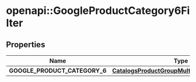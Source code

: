 # openapi::GoogleProductCategory6Filter


## Properties
Name | Type | Description | Notes
------------ | ------------- | ------------- | -------------
**GOOGLE_PRODUCT_CATEGORY_6** | [**CatalogsProductGroupMultipleStringListCriteria**](.md) |  | 


